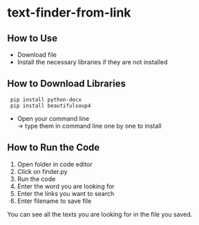 # text-finder-from-link

## How to Use

- Download file
- Install the necessary libraries if they are not installed

## How to Download Libraries

     pip install python-docx
     pip install beautifulsoup4
     
- Open your command line     
-> type them in command line one by one to install

## How to Run the Code
1. Open folder in code editor
2. Click on finder.py
3. Run the code
4. Enter the word you are looking for
5. Enter the links you want to search
6. Enter filename to save file

You can see all the texts you are looking for in the file you saved.

     
